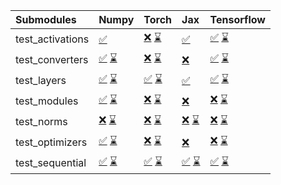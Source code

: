 | Submodules       | Numpy                                                                                                                                                                                                                                                             | Torch                                                                                                                                                                                                                                                             | Jax                                                                                                                                                                                                                                                               | Tensorflow                                                                                                                                                                                                                                                        |
|:-----------------|:------------------------------------------------------------------------------------------------------------------------------------------------------------------------------------------------------------------------------------------------------------------|:------------------------------------------------------------------------------------------------------------------------------------------------------------------------------------------------------------------------------------------------------------------|:------------------------------------------------------------------------------------------------------------------------------------------------------------------------------------------------------------------------------------------------------------------|:------------------------------------------------------------------------------------------------------------------------------------------------------------------------------------------------------------------------------------------------------------------|
| test_activations | <a href="https://github.com/unifyai/ivy/runs/8126319700?check_suite_focus=true" rel="noopener noreferrer" target="_blank">✅</a>                                                                                                                                   | <a href="https://github.com/unifyai/ivy/runs/8126121626?check_suite_focus=true" rel="noopener noreferrer" target="_blank">❌</a>   <a href="https://github.com/unifyai/ivy/runs/8126320101?check_suite_focus=true" rel="noopener noreferrer" target="_blank">⌛</a> | <a href="https://github.com/unifyai/ivy/runs/8126320461?check_suite_focus=true" rel="noopener noreferrer" target="_blank">✅</a>                                                                                                                                   | <a href="https://github.com/unifyai/ivy/runs/8126122484?check_suite_focus=true" rel="noopener noreferrer" target="_blank">✅</a>   <a href="https://github.com/unifyai/ivy/runs/8126320895?check_suite_focus=true" rel="noopener noreferrer" target="_blank">⌛</a> |
| test_converters  | <a href="https://github.com/unifyai/ivy/runs/8126121251?check_suite_focus=true" rel="noopener noreferrer" target="_blank">✅</a>   <a href="https://github.com/unifyai/ivy/runs/8126319744?check_suite_focus=true" rel="noopener noreferrer" target="_blank">⌛</a> | <a href="https://github.com/unifyai/ivy/runs/8126121670?check_suite_focus=true" rel="noopener noreferrer" target="_blank">❌</a>   <a href="https://github.com/unifyai/ivy/runs/8126320154?check_suite_focus=true" rel="noopener noreferrer" target="_blank">⌛</a> | <a href="https://github.com/unifyai/ivy/runs/8126320535?check_suite_focus=true" rel="noopener noreferrer" target="_blank">❌</a>                                                                                                                                   | <a href="https://github.com/unifyai/ivy/runs/8126122546?check_suite_focus=true" rel="noopener noreferrer" target="_blank">✅</a>   <a href="https://github.com/unifyai/ivy/runs/8126320942?check_suite_focus=true" rel="noopener noreferrer" target="_blank">⌛</a> |
| test_layers      | <a href="https://github.com/unifyai/ivy/runs/8126121319?check_suite_focus=true" rel="noopener noreferrer" target="_blank">✅</a>   <a href="https://github.com/unifyai/ivy/runs/8126319822?check_suite_focus=true" rel="noopener noreferrer" target="_blank">⌛</a> | <a href="https://github.com/unifyai/ivy/runs/8126121751?check_suite_focus=true" rel="noopener noreferrer" target="_blank">✅</a>   <a href="https://github.com/unifyai/ivy/runs/8126320208?check_suite_focus=true" rel="noopener noreferrer" target="_blank">⌛</a> | <a href="https://github.com/unifyai/ivy/runs/8126320578?check_suite_focus=true" rel="noopener noreferrer" target="_blank">✅</a>                                                                                                                                   | <a href="https://github.com/unifyai/ivy/runs/8126122636?check_suite_focus=true" rel="noopener noreferrer" target="_blank">✅</a>   <a href="https://github.com/unifyai/ivy/runs/8126321012?check_suite_focus=true" rel="noopener noreferrer" target="_blank">⌛</a> |
| test_modules     | <a href="https://github.com/unifyai/ivy/runs/8126121379?check_suite_focus=true" rel="noopener noreferrer" target="_blank">✅</a>   <a href="https://github.com/unifyai/ivy/runs/8126319879?check_suite_focus=true" rel="noopener noreferrer" target="_blank">⌛</a> | <a href="https://github.com/unifyai/ivy/runs/8126121831?check_suite_focus=true" rel="noopener noreferrer" target="_blank">❌</a>   <a href="https://github.com/unifyai/ivy/runs/8126320253?check_suite_focus=true" rel="noopener noreferrer" target="_blank">⌛</a> | <a href="https://github.com/unifyai/ivy/runs/8126320628?check_suite_focus=true" rel="noopener noreferrer" target="_blank">❌</a>                                                                                                                                   | <a href="https://github.com/unifyai/ivy/runs/8126122714?check_suite_focus=true" rel="noopener noreferrer" target="_blank">❌</a>   <a href="https://github.com/unifyai/ivy/runs/8126321085?check_suite_focus=true" rel="noopener noreferrer" target="_blank">⌛</a> |
| test_norms       | <a href="https://github.com/unifyai/ivy/runs/8126121436?check_suite_focus=true" rel="noopener noreferrer" target="_blank">❌</a>   <a href="https://github.com/unifyai/ivy/runs/8126319950?check_suite_focus=true" rel="noopener noreferrer" target="_blank">⌛</a> | <a href="https://github.com/unifyai/ivy/runs/8126121883?check_suite_focus=true" rel="noopener noreferrer" target="_blank">❌</a>   <a href="https://github.com/unifyai/ivy/runs/8126320301?check_suite_focus=true" rel="noopener noreferrer" target="_blank">⌛</a> | <a href="https://github.com/unifyai/ivy/runs/8126122298?check_suite_focus=true" rel="noopener noreferrer" target="_blank">❌</a>   <a href="https://github.com/unifyai/ivy/runs/8126320678?check_suite_focus=true" rel="noopener noreferrer" target="_blank">⌛</a> | <a href="https://github.com/unifyai/ivy/runs/8126122791?check_suite_focus=true" rel="noopener noreferrer" target="_blank">❌</a>   <a href="https://github.com/unifyai/ivy/runs/8126321134?check_suite_focus=true" rel="noopener noreferrer" target="_blank">⌛</a> |
| test_optimizers  | <a href="https://github.com/unifyai/ivy/runs/8126121503?check_suite_focus=true" rel="noopener noreferrer" target="_blank">✅</a>   <a href="https://github.com/unifyai/ivy/runs/8126320000?check_suite_focus=true" rel="noopener noreferrer" target="_blank">⌛</a> | <a href="https://github.com/unifyai/ivy/runs/8126121933?check_suite_focus=true" rel="noopener noreferrer" target="_blank">❌</a>   <a href="https://github.com/unifyai/ivy/runs/8126320365?check_suite_focus=true" rel="noopener noreferrer" target="_blank">⌛</a> | <a href="https://github.com/unifyai/ivy/runs/8126320735?check_suite_focus=true" rel="noopener noreferrer" target="_blank">❌</a>                                                                                                                                   | <a href="https://github.com/unifyai/ivy/runs/8126122855?check_suite_focus=true" rel="noopener noreferrer" target="_blank">❌</a>   <a href="https://github.com/unifyai/ivy/runs/8126321181?check_suite_focus=true" rel="noopener noreferrer" target="_blank">⌛</a> |
| test_sequential  | <a href="https://github.com/unifyai/ivy/runs/8126121569?check_suite_focus=true" rel="noopener noreferrer" target="_blank">✅</a>   <a href="https://github.com/unifyai/ivy/runs/8126320048?check_suite_focus=true" rel="noopener noreferrer" target="_blank">⌛</a> | <a href="https://github.com/unifyai/ivy/runs/8126121987?check_suite_focus=true" rel="noopener noreferrer" target="_blank">✅</a>   <a href="https://github.com/unifyai/ivy/runs/8126320420?check_suite_focus=true" rel="noopener noreferrer" target="_blank">⌛</a> | <a href="https://github.com/unifyai/ivy/runs/8126122424?check_suite_focus=true" rel="noopener noreferrer" target="_blank">✅</a>   <a href="https://github.com/unifyai/ivy/runs/8126320828?check_suite_focus=true" rel="noopener noreferrer" target="_blank">⌛</a> | <a href="https://github.com/unifyai/ivy/runs/8126122913?check_suite_focus=true" rel="noopener noreferrer" target="_blank">✅</a>   <a href="https://github.com/unifyai/ivy/runs/8126321250?check_suite_focus=true" rel="noopener noreferrer" target="_blank">⌛</a> |